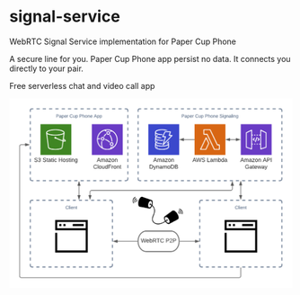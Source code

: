# signal-service

WebRTC Signal Service implementation for Paper Cup Phone

A secure line for you. Paper Cup Phone app persist no data. It connects you directly to your pair.

Free serverless chat and video call app

![Diagram](docs/pcp.png)